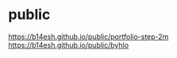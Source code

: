 # public
https://b14esh.github.io/public/portfolio-step-2m <br>
https://b14esh.github.io/public/byhlo
